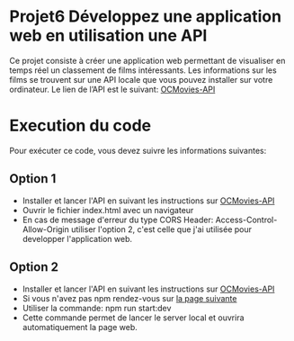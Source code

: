 # Projet6 Développez une application web en utilisation une API
Ce projet consiste à créer une application web permettant de visualiser en temps réel un classement de films intéressants.
Les informations sur les films se trouvent sur une API locale que vous pouvez installer sur votre ordinateur. 
Le lien de l’API est le suivant: [OCMovies-API](https://github.com/OpenClassrooms-Student-Center/OCMovies-API-EN-FR)
# Execution du code
 Pour exécuter ce code, vous devez suivre les informations suivantes:
 ## Option 1
 * Installer et lancer l'API en suivant les instructions sur [OCMovies-API](https://github.com/OpenClassrooms-Student-Center/OCMovies-API-EN-FR)
 * Ouvrir le fichier index.html avec un navigateur
 * En cas de message d'erreur du type CORS Header: Access-Control-Allow-Origin utiliser l'option 2, c'est celle que j'ai utilisée pour developper l'application web.
 ## Option 2 
 * Installer et lancer l'API en suivant les instructions sur [OCMovies-API](https://github.com/OpenClassrooms-Student-Center/OCMovies-API-EN-FR)
 * Si vous n'avez pas npm rendez-vous sur [la page suivante](https://nodejs.org/en/)
 * Utiliser la commande: npm run start:dev
 * Cette commande permet de lancer le server local et ouvrira automatiquement la page web.
